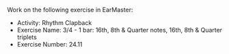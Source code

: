 Work on the following exercise in EarMaster:
- Activity: Rhythm Clapback
- Exercise Name: 3/4 - 1 bar: 16th, 8th & Quarter notes, 16th, 8th & Quarter triplets
- Exercise Number: 24.11
